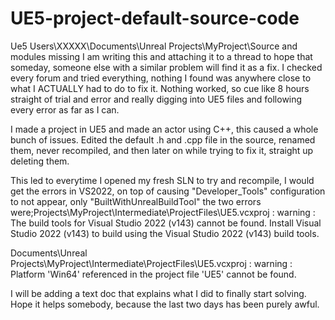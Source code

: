 # UE5-project-default-source-code
Ue5 Users\XXXXX\Documents\Unreal Projects\MyProject\Source and modules missing
I am writing this and attaching it to a thread to hope that someday, someone else with a similar problem will find it as a fix. I checked every forum and tried everything, nothing I found was anywhere close to what I ACTUALLY had to do to fix it. Nothing worked, so cue like 8 hours straight of trial and error and really digging into UE5 files and following every error as far as I can.

I made a project in UE5 and made an actor using C++, this caused a whole bunch of issues. Edited the default .h and .cpp file in the source, renamed them, never recompiled, and then later on while trying to fix it, straight up deleting them.

This led to everytime I opened my fresh SLN to try and recompile, I would get the errors in VS2022, on top of causing "Developer_Tools" configuration to not appear, only "BuiltWithUnrealBuildTool" the two errors were;Projects\\MyProject\\Intermediate\\ProjectFiles\\UE5.vcxproj : warning : The build tools for Visual Studio 2022 (v143) cannot be found. Install Visual Studio 2022 (v143) to build using the Visual Studio 2022 (v143) build tools.   

Documents\\Unreal Projects\\MyProject\\Intermediate\\ProjectFiles\\UE5.vcxproj : warning : Platform 'Win64' referenced in the project file 'UE5' cannot be found. 

I will be adding a text doc that explains what I did to finally start solving. Hope it helps somebody, because the last two days has been purely awful. 
